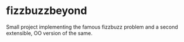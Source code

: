 fizzbuzzbeyond
==============

Small project implementing the famous fizzbuzz problem and a second extensible, OO version of the same.
